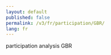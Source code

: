 ```yaml
---
layout: default
published: false
permalink: /v3/fr/participation/GBR/
lang: fr
---
```


participation analysis GBR
